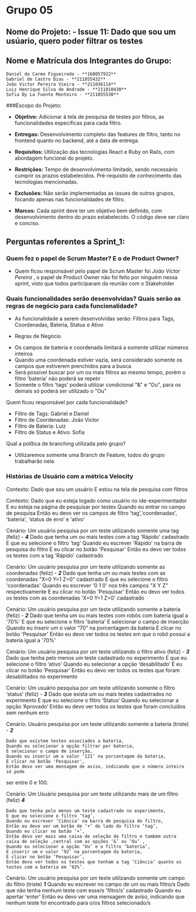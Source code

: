 # Grupo 05

## Nome do Projeto: - Issue 11: Dado que sou um usúario, quero poder filtrar os testes

## Nome e Matrícula dos Integrantes do Grupo:
 
```
Daniel do Carmo Figueiredo - **160057922**
Gabriel de Castro Dias - **211055432**
João Victor Pereira Vieira - **211036114**
Luiz Henrique Silva de Andrade - **211010430**
Sofia Dy La Fuente Monteiro - **211055530**

``` 

###Escopo do Projeto:

- **Objetivo:** Adicionar à tela de pesquisa de testes por filtros, as funcionalidades específicas para cada filtro.

- **Entregas:** Desenvolvimento completo das features de filtro, tanto no frontend quanto no backend, até a data de entrega.

- **Requisitos:** Utilização das tecnologias React e Ruby on Rails, com abordagem funcional do projeto.

- **Restrições:** Tempo de desenvolvimento limitado, sendo necessário cumprir os prazos estabelecidos. Pré-requisito de conhecimento das tecnologias mencionadas.

- **Exclusões:** Não serão implementadas as issues de outros grupos, focando apenas nas funcionalidades de filtro.

- **Marcos:** Cada sprint deve ter um objetivo bem definido, com desenvolvimento dentro do prazo estabelecido. O código deve ser claro e conciso.


## Perguntas referentes a Sprint_1:

### Quem fez o papel de Scrum Master? E o de Product Owner?

- Quem ficou responsável pelo papel de Scrum Master foi _João Victor Pereira_ , o papel de Product Owner não foi feito por ninguém nessa sprint, visto que todos participaram da reunião com o Stakeholder

### Quais funcionalidades serão desenvolvidas? Quais serão as regras de negócio para cada funcionalidade?

- As funcionalidade a serem desenvolvidas serão: Filtros para Tags, Coordenadas, Bateria, Status e Ativo

* Regras de Negócio
- Os campos de bateria e coordenada limitará a somente utilizar números inteiros
- Quando uma coordenada estiver vazia, será considerado somente os campos que estiverem prenchidos para a busca
- Será possível buscar por um ou mais filtros ao mesmo tempo, porém o filtro 'bateria' não poderá se repetir
- Somente o filtro 'tags' poderá utilizar condicional "&" e "Ou", para os demais só poderá ser utilizado o "Ou"

Quem ficou responsável por cada funcionalidade?

- Filtro de Tags: Gabriel e Daniel
- Filtro de Coordenadas: João Victor
- Filtro de Bateria: Luiz
- Filtro de Status e Ativo: Sofia


Qual a política de branching utilizada pelo grupo?

- Utilizaremos somente uma Branch de Feature, todos do grupo trabalharão nela


### Histórias de Usuário com a métrica Velocity

Contexto: Dado que sou um usuário
          E estou na tela de pesquisa com filtros

Contexto:
    Dado que eu esteja logado como usuário no ide-experimentador
    E eu esteja na página de pesquisar por testes
    Quando eu entrar no campo de pesquisa
    Então eu devo ver os campos de filtro 'tag','coordenadas', 'bateria', ‘status de erro’ e  ‘ativo’
    
Cenário: Um usuário pesquisa por um teste utilizando somente uma tag (feliz) - **_4_**
    Dado que tenha um ou mais testes com a tag 'Rápido' cadastrado
    E que eu selecione o filtro 'tag'
    Quando eu escrever 'Rápido' na barra de pesquisa do filtro
    E eu clicar no botão 'Pesquisar' 
    Então eu devo ver todos os testes com a tag 'Rápido' cadastrado

Cenário: Um usuário pesquisa por um teste utilizando somente as coordenadas (feliz) - **_2_**
    Dado que tenha um ou mais testes com as coordenadas "X=0 Y=1 Z=0" cadastrado
    E que eu selecione o filtro 'coordenadas'
    Quando eu escrever '0 1 0' nos três campos "X Y Z" respectivamente
    E eu clicar no botão 'Pesquisar' 
    Então eu devo ver todos os testes com as coordenadas 'X=0 Y=1 Z=0' cadastrado

Cenário: Um usuário pesquisa por um teste utilizando somente a bateria (feliz) - **_2_**
    Dado que tenha um ou mais testes com robôs com bateria igual a '70%'
    E que eu selecione o filtro 'bateria'
    E selecionar o campo de inserção
    Quando eu inserir um o valor “70” na porcentagem da bateria
    E clicar no botão 'Pesquisar'
    Então eu devo ver todos os testes em que o robô possui a bateria igual a '70%'

Cenário: Um usuário pesquisa por um teste utilizando o filtro ativo (feliz) - **_3_**
    Dado que tenha pelo menos um teste cadastrado no experimento
    E que eu selecione o filtro ‘ativo’ 
    Quando eu selecionar a opção ‘desabilitado’
    E eu clicar no botão ‘Pesquisar’
    Então eu devo ver todos os testes que foram desabilitados no experimento






Cenário: Um usuário pesquisa por um teste utilizando somente o filtro ‘status’ (feliz) - **_3_**
    Dado que exista um ou mais testes cadastrados no experimento
    E que eu selecione o filtro ‘Status’ 
    Quando eu selecionar a opção ‘Aprovado’
    Então eu devo ver todos os testes que foram concluídos sem nenhum erro





Cenário: Usuário pesquisa por um teste utilizando somente a bateria (triste) - **_2_**

	Dado que existem testes associados a bateria,
	Quando eu selecionar a opção filtrar por bateria,
	E selecionar o campo de inserção,
	Quando eu inserir um o valor ‘121’ na porcentagem da bateria,
    E clicar no botão 'Pesquisar',
	Então devo ver uma mensagem de aviso, indicando que o número inteiro só pode 
ser entre 0 e 100.

	
Cenário: Um Usuário pesquisa por um teste utilizando mais de um filtro (feliz) **_4_**

    Dado que tenha pelo menos um teste cadastrado no experimento,
    E que eu selecione o filtro ‘tag’,
    Quando eu escrever ‘Ciência’ na barra de pesquisa do filtro,
    Então eu devo ver um botão de ‘+’ do lado do filtro ‘tag’,
    Quando eu clicar no botão ‘+’,
    Então devo ver mais uma caixa de seleção de filtro e também outra caixa de seleção ,central com as opções ‘&’ ou ‘Ou’ ,
    Quando eu selecionar a opção ‘Ou’ e o filtro ‘bateria’,
    E inserir um o valor ‘92’ na porcentagem da bateria,
    E clicar no botão ‘Pesquisar’,
    Então devo ver todos os testes que tenham a tag ‘Ciência’ quanto os testes com a bateria em ‘92%’.


Cenário: Um usuário pesquisa por um teste utilizando somente um campo do filtro (triste) **_1_**
    Quando eu escrever no campo de um ou mais filtro/s
    Dado que não tenha nenhum teste com esse/s 'filtro/s' cadastrado
    Quando eu apertar 'enter'
    Então eu devo ver uma mensagem de aviso, indicando que nenhum teste foi encontrado para o/os filtros selecionado/s


